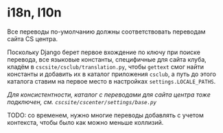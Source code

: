 # i18n, l10n

Все переводы по-умолчанию должны соответствовать переводам сайта CS центра.

Поскольку Django берет первое вхождение по ключу при поиске перевода, 
все языковые константы, специфичные для сайта клуба, кладём 
в `cscsite/csclub/translation.py`,  чтобы `gettext` смог найти константы и 
добавить их в каталог приложения `csclub`, а путь до этого каталога 
ставим на первое место в настройках `settings.LOCALE_PATHS`.

_Для консистентности, каталог с переводами для сайта центра тоже подключен, см.
 `cscsite/cscenter/settings/base.py`_

TODO: со временем, нужно многие переводы добавлять с учетом контекста, чтобы
было как можно меньше коллизий.